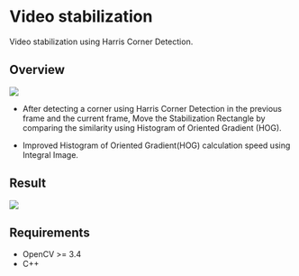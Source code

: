 # Video stabilization
Video stabilization using Harris Corner Detection.

## Overview
<img src='https://github.com/johun204/Video-stabilization/raw/main/media/image1.gif'>

 * After detecting a corner using Harris Corner Detection in the previous frame and the current frame, Move the Stabilization Rectangle by comparing the similarity using Histogram of Oriented Gradient (HOG).

 * Improved Histogram of Oriented Gradient(HOG) calculation speed using Integral Image.

## Result
<img src='https://github.com/johun204/Video-stabilization/raw/main/media/image2.gif'>

## Requirements

* OpenCV >= 3.4
* C++
